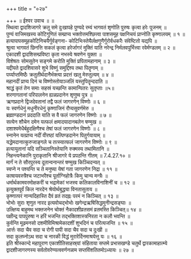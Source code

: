 +++
title = "०२७"

+++
॥ ईश्वर उवाच ॥ ॥  
स्थित्वा द्वादशिजागरे क्रतु समे दुःखापहे पुण्यदे रम्यं भागवतं शृणोति पुरुषः कृत्वा हरेः पूजनम् ॥  
पुण्यं वाजिमखस्य कोटिगुणितं सम्प्राप्य भक्तोत्तमश्छित्त्वा पाशसमूह पक्षनिचयं प्राप्नोति कृष्णालयम् ॥ १ ॥  
हत्यापापसमूहकोटिनिचयैर्गुर्वङ्गना- कोटिभिःस्तेयैर्लक्षगुणैर्गुरोर्वधकरैः संवेष्टितो यद्यपि ॥  
श्रुत्वा भागवतं छिनत्ति सकलं कृत्वा हरेर्जागरं मुक्तिं याति नरेन्द्र निर्मलवपुर्भित्त्वा रवेर्मण्डलम् ॥ २ ॥  
एकादशी द्वादशिसम्प्रविष्टा कृता नभस्ये श्रवणेन युक्ता ॥  
विशेषतः सोमसुतेन सङ्गमे करोति मुक्तिं प्रपितामहानाम् ॥ ३ ॥  
यद्दीयते द्वादशिवासरे शुभे विष्णुं समुद्दिश्य तथा पितॄणाम् ॥  
पर्य्याप्तमिष्ठैः क्रतुतीर्थदानैर्भक्त्या प्रदत्तं खलु मेरुतुल्यम् ॥ ४ ॥  
महानदीं प्राप्य दिनं च विष्णोस्तोयाञ्जलिं यस्तुपितॄन्ददाति ॥  
श्राद्धं कृतं तेन समाः सहस्रं यच्छन्ति कामान्पितरः सुतृप्ताः ॥५॥  
शरणागतानां परिपालनेन ह्यन्नप्रदानेन शृणुष्व पुत्र ॥  
ऋणप्रदाने द्विजदेवतानां तद्वै फलं जागरणेन् विष्णोः ॥ ६ ॥  
यः स्वर्णधेनुं मधुनीरधेनुं कृष्णाजिनं रौप्यसुवर्णमेरु ॥  
ब्रह्माण्डदानं प्रददाति याति स वै फलं जागरणेन विष्णोः ॥ ७ ॥  
सत्येन शौचेन दमेन यत्फलं क्षमादयादानबलेन षण्मुख ॥  
दशाश्वमेधैर्बहुदक्षिणैश्च तेषां फलं जागरणेन विष्णोः ॥ ८ ॥  
स्नानेन यत्प्राप्य नदीं वीरष्ठां यत्पिण्डदानेन पितुर्गयायाम् ॥  
यद्धेमदानात्कुरुजाङ्गले च तत्स्यात्फलं जागरणेन विष्णोः ॥ ९ ॥  
हत्यायुतानां यदि सञ्चितानिस्तेयानि रुक्मस्य तथामितानि ॥  
निहन्त्यनेकानि पुराकृतानि श्रीजागरे ये प्रपठन्ति गीतम् ॥ 7.4.27.१० ॥  
मार्गं न ते सौरपुरस्य दूतान्वनान्तरं षण्मुख किञ्चिदन्यत् ॥  
स्वप्ने न पश्यन्ति च ते मनुष्या येषां गता जागरणेन निद्रा ॥ ११ ॥  
काषायवस्त्रैश्च जटाभरैश्च पूर्ताग्निहोत्रैः किमु चान्य मन्त्रैः ॥  
धर्मार्थकामवरमोक्षकरीं च भद्रामेकां भजस्व कलिकालविनाशिनीं च ॥ १२ ॥  
इत्युक्तपूर्वं किल नारदेन श्रेयोर्थबुद्ध्या विनतासुताय ॥  
कृष्णात्परं नान्यदिहास्ति दैवं व्रतं तदह्नः परमं न किञ्चित् ॥ १३ ॥  
भोभोः सुराः शृणुत नारद इत्यवोचद्भोभोः खगेन्द्रऋषिसिद्धमुनीन्द्रसङ्घाः ॥  
उत्क्षिप्य बाहुमथ भक्तजनेन चोक्तं नैकादशीव्रतसमं व्रतमस्ति किञ्चित्॥ १४ ॥  
पक्षीन्द्र पापपुरुषा न हरिं भजन्ति तद्भक्तिशास्त्रनिरता न कलौ भवन्ति ॥  
कुर्वन्ति मूढमनसो दशमीविमिश्रामेकादशीं शुभदिनं च परित्यजन्ति ॥ १५ ॥  
आर्त्तः सदा चैव सदा च रोगी पापी सदा चैव सदा च दुःखी ॥  
सदा कुलघ्नोऽथ सदा च नारकी विद्धं मुरारेर्दिनमाश्रयेत्तु यः ॥ १६ ॥  
इति श्रीस्कान्दे महापुराण एकाशीतिसाहस्र्यां संहिताया सप्तमे प्रभासखण्डे चतुर्थे द्वारकामाहात्म्ये द्वादशीजागरणस्य सर्वतोवरेण्यत्ववर्णनन्नाम सप्तविंशतितमोऽध्यायः ॥ २७ ॥